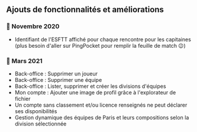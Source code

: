 ## Ajouts de fonctionnalités et améliorations

### 📅 Novembre 2020
* Identifiant de l'ESFTT affiché pour chaque rencontre pour les capitaines (plus besoin d'aller sur PingPocket pour remplir la feuille de match 😉)

### 📅 Mars 2021
* Back-office : Supprimer un joueur
* Back-office : Supprimer une équipe
* Back-office : Lister, supprimer et créer les divisions d'équipes
* Mon compte : Ajouter une image de profil grâce à l'explorateur de fichier
* Un compte sans classement et/ou licence renseignés ne peut déclarer ses disponibilités
* Gestion dynamique des équipes de Paris et leurs compositions selon la division sélectionnée